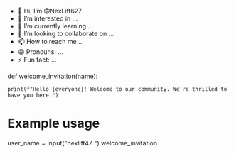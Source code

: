- 👋 Hi, I’m @NexLift627
- 👀 I’m interested in ...
- 🌱 I’m currently learning ...
- 💞️ I’m looking to collaborate on ...
- 📫 How to reach me ...
- 😄 Pronouns: ...
- ⚡ Fun fact: ...

<!---
NexLift627/NexLift627 is a ✨ special ✨ repository because its `README.md` (this file) appears on your GitHub profile.
You can click the Preview link to take a look at your changes.
--->def welcome_invitation(name):
    print(f"Hello {everyone}! Welcome to our community. We're thrilled to have you here.")

# Example usage
user_name = input("nexlift47 ")
welcome_invitation
